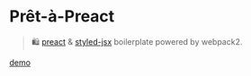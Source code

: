 # Prêt-à-Preact
> 🛍️  [preact](https://github.com/developit/preact) & [styled-jsx](https://github.com/zeit/styled-jsx) boilerplate powered by webpack2.

[demo](https://pret-a-preact.now.sh)


